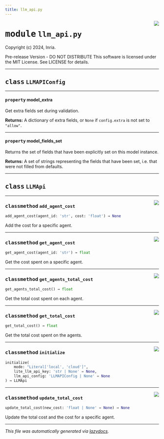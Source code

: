 ```yaml
---
title: llm_api.py
---
```

<!-- markdownlint-disable -->

<a href="../../../../../../ebiose/llm_api/llm_api.py#L0"><img align="right" style="float:right;" src="https://img.shields.io/badge/-source-cccccc?style=flat-square"></a>

# <kbd>module</kbd> `llm_api.py`
Copyright (c) 2024, Inria. 

Pre-release Version - DO NOT DISTRIBUTE This software is licensed under the MIT License. See LICENSE for details. 



---

## <kbd>class</kbd> `LLMAPIConfig`





---

#### <kbd>property</kbd> model_extra

Get extra fields set during validation. 



**Returns:**
  A dictionary of extra fields, or `None` if `config.extra` is not set to `"allow"`. 

---

#### <kbd>property</kbd> model_fields_set

Returns the set of fields that have been explicitly set on this model instance. 



**Returns:**
  A set of strings representing the fields that have been set,  i.e. that were not filled from defaults. 




---

## <kbd>class</kbd> `LLMApi`







---

<a href="../../../../../../ebiose/llm_api/llm_api.py#L62"><img align="right" style="float:right;" src="https://img.shields.io/badge/-source-cccccc?style=flat-square"></a>

### <kbd>classmethod</kbd> `add_agent_cost`

```python
add_agent_cost(agent_id: 'str', cost: 'float') → None
```

Add the cost for a specific agent. 

---

<a href="../../../../../../ebiose/llm_api/llm_api.py#L72"><img align="right" style="float:right;" src="https://img.shields.io/badge/-source-cccccc?style=flat-square"></a>

### <kbd>classmethod</kbd> `get_agent_cost`

```python
get_agent_cost(agent_id: 'str') → float
```

Get the cost spent on a specific agent. 

---

<a href="../../../../../../ebiose/llm_api/llm_api.py#L52"><img align="right" style="float:right;" src="https://img.shields.io/badge/-source-cccccc?style=flat-square"></a>

### <kbd>classmethod</kbd> `get_agents_total_cost`

```python
get_agents_total_cost() → float
```

Get the total cost spent on each agent. 

---

<a href="../../../../../../ebiose/llm_api/llm_api.py#L57"><img align="right" style="float:right;" src="https://img.shields.io/badge/-source-cccccc?style=flat-square"></a>

### <kbd>classmethod</kbd> `get_total_cost`

```python
get_total_cost() → float
```

Get the total cost spent on the agents. 

---

<a href="../../../../../../ebiose/llm_api/llm_api.py#L28"><img align="right" style="float:right;" src="https://img.shields.io/badge/-source-cccccc?style=flat-square"></a>

### <kbd>classmethod</kbd> `initialize`

```python
initialize(
    mode: "Literal['local', 'cloud']",
    lite_llm_api_key: 'str | None' = None,
    llm_api_config: 'LLMAPIConfig | None' = None
) → LLMApi
```





---

<a href="../../../../../../ebiose/llm_api/llm_api.py#L46"><img align="right" style="float:right;" src="https://img.shields.io/badge/-source-cccccc?style=flat-square"></a>

### <kbd>classmethod</kbd> `update_total_cost`

```python
update_total_cost(new_cost: 'float | None' = None) → None
```

Update the total cost and the cost for a specific agent. 




---

_This file was automatically generated via [lazydocs](https://github.com/ml-tooling/lazydocs)._
